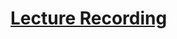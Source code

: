 # [Lecture Recording](https://cnm-edu.zoom.us/rec/share/9VKTxyzdNrfa9JsgoOyTs2iDcZryxZDsVWPc0si2c9uA8Y4Vt9Vh3il4pVrdlNti.WAgWQgDR4PX02zYV)
